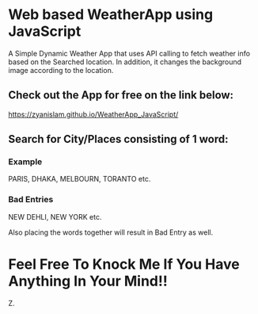 # Web based WeatherApp using JavaScript

A Simple Dynamic Weather App that uses API calling to fetch weather info based on the Searched location.
In addition, it changes the background image according to the location.

## Check out the App for free on the link below:

https://zyanislam.github.io/WeatherApp_JavaScript/

## Search for City/Places consisting of 1 word:

### Example 

PARIS, DHAKA, MELBOURN, TORANTO etc.

### Bad Entries

NEW DEHLI, NEW YORK etc.

Also placing the words together will result in Bad Entry as well.


# Feel Free To Knock Me If You Have Anything In Your Mind!!

Z.
